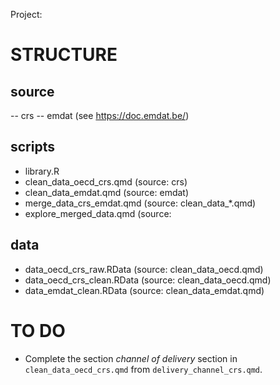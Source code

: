 Project: 

# STRUCTURE

## source

-- crs
-- emdat (see https://doc.emdat.be/)

## scripts

- library.R
- clean_data_oecd_crs.qmd (source: crs)
- clean_data_emdat.qmd (source: emdat)
- merge_data_crs_emdat.qmd (source: clean_data_*.qmd)
- explore_merged_data.qmd (source: 

## data

- data_oecd_crs_raw.RData (source: clean_data_oecd.qmd)
- data_oecd_crs_clean.RData (source: clean_data_oecd.qmd)
- data_emdat_clean.RData (source: clean_data_emdat.qmd)

# TO DO

- Complete the section *channel of delivery* section in `clean_data_oecd_crs.qmd` from `delivery_channel_crs.qmd`.



